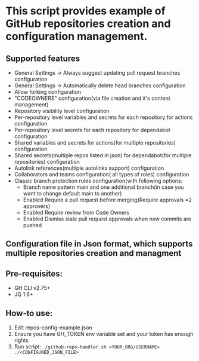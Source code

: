 # This script provides example of GitHub repositories creation and configuration management.
## Supported features
* General Settings -> Always suggest updating pull request branches configuration
* General Settings -> Automatically delete head branches configuration
* Allow forking configuration
* "CODEOWNERS" configuration(via file creation and it's content management)
* Repository visibility level configuration
* Per-repository level variables and secrets for each repository for actions configuration
* Per-repository level secrets for each repository for dependabot configuration
* Shared variables and secrets for actions(for multiple repositories) configuration
* Shared secrets(multiple repos listed in json) for dependabot(for multiple repositories) configuration
* Autolink references(multiple autolinks support) configuration
* Collaborators and teams configuration( all types of roles) configuration
* Classic branch protection rules configuration(with following options:
    - Branch name pattern main and one additional branch(in case you want to change default main to another)
    - Enabled Require a pull request before merging(Require approvals =2 approvers)
    - Enabled Require review from Code Owners
    - Enabled Dismiss stale pull request approvals when new commits are pushed
 
## Configuration file in Json format, which supports multiple repositories creation and managment

## Pre-requisites:
* GH CLI v2.75+
* JQ 1.6+

## How-to use:
1. Edit repos-config-example.json
2. Ensure you have GH_TOKEN env variable set and your token has enough rights
3. Run script: ```./github-repo-handler.sh <YOUR_ORG/USERNAME> ./<CONFIGURED_JSON_FILE>```
